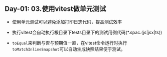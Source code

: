 Day-01: 03.使用vitest做单元测试
---

- 使用单元测试可以避免添加打印日志代码，提高测试效率

- 执行vitest会自动执行根目录下tests目录下的测试用例代码(*.spac.(js|jsx|ts))

- `toEqual`来判断与否与预期值一直，在vitest命令运行时执行`toMatchInlineSnapshot`可以自动生成快照结果便于测试。